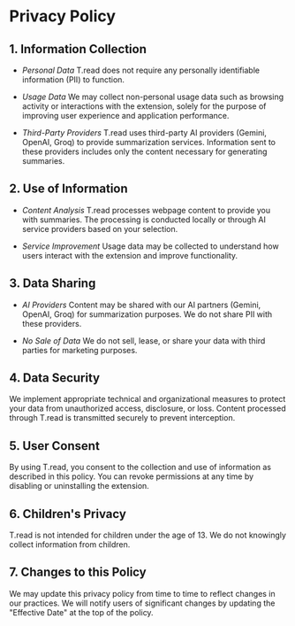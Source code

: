 # Privacy Policy
## 1. Information Collection

- *Personal Data*
T.read does not require any personally identifiable information (PII) to function.

- *Usage Data*
We may collect non-personal usage data such as browsing activity or interactions with the extension, solely for the purpose of improving user experience and application performance.

- *Third-Party Providers*
T.read uses third-party AI providers (Gemini, OpenAI, Groq) to provide summarization services. Information sent to these providers includes only the content necessary for generating summaries.

## 2. Use of Information

- *Content Analysis*
T.read processes webpage content to provide you with summaries. The processing is conducted locally or through AI service providers based on your selection.

- *Service Improvement*
Usage data may be collected to understand how users interact with the extension and improve functionality.

## 3. Data Sharing

- *AI Providers*
Content may be shared with our AI partners (Gemini, OpenAI, Groq) for summarization purposes. We do not share PII with these providers.

- *No Sale of Data*
We do not sell, lease, or share your data with third parties for marketing purposes.

## 4. Data Security
We implement appropriate technical and organizational measures to protect your data from unauthorized access, disclosure, or loss. Content processed through T.read is transmitted securely to prevent interception.

## 5. User Consent
By using T.read, you consent to the collection and use of information as described in this policy. You can revoke permissions at any time by disabling or uninstalling the extension.

## 6. Children's Privacy
T.read is not intended for children under the age of 13. We do not knowingly collect information from children.

## 7. Changes to this Policy
We may update this privacy policy from time to time to reflect changes in our practices. We will notify users of significant changes by updating the "Effective Date" at the top of the policy.
